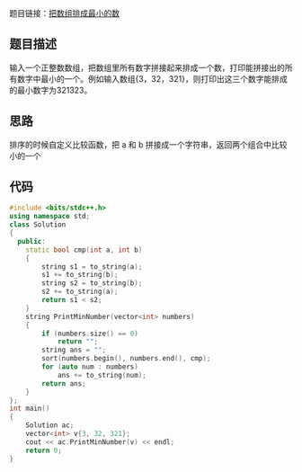 题目链接：[把数组排成最小的数](https://www.nowcoder.com/practice/8fecd3f8ba334add803bf2a06af1b993?tpId=13&tqId=11185&tPage=2&rp=2&ru=/ta/coding-interviews&qru=/ta/coding-interviews/question-ranking)

## 题目描述

输入一个正整数数组，把数组里所有数字拼接起来排成一个数，打印能拼接出的所有数字中最小的一个。例如输入数组{3，32，321}，则打印出这三个数字能排成的最小数字为321323。

## 思路

排序的时候自定义比较函数，把 a 和 b 拼接成一个字符串，返回两个组合中比较小的一个

## 代码

```cpp
#include <bits/stdc++.h>
using namespace std;
class Solution
{
  public:
    static bool cmp(int a, int b)
    {
        string s1 = to_string(a);
        s1 += to_string(b);
        string s2 = to_string(b);
        s2 += to_string(a);
        return s1 < s2;
    }
    string PrintMinNumber(vector<int> numbers)
    {
        if (numbers.size() == 0)
            return "";
        string ans = "";
        sort(numbers.begin(), numbers.end(), cmp);
        for (auto num : numbers)
            ans += to_string(num);
        return ans;
    }
};
int main()
{
    Solution ac;
    vector<int> v{3, 32, 321};
    cout << ac.PrintMinNumber(v) << endl;
    return 0;
}
```

